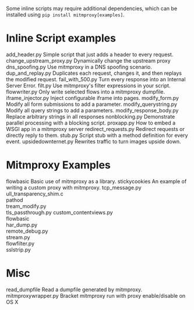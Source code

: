 Some inline scripts may require additional dependencies, which can be installed using
`pip install mitmproxy[examples]`.


# Inline Script examples
add_header.py             Simple script that just adds a header to every request.
change_upstream_proxy.py  Dynamically change the upstream proxy
dns_spoofing.py           Use mitmproxy in a DNS spoofing scenario.
dup_and_replay.py         Duplicates each request, changes it, and then replays the modified request.
fail_with_500.py          Turn every response into an Internal Server Error.
filt.py                   Use mitmproxy's filter expressions in your script.
flowwriter.py             Only write selected flows into a mitmproxy dumpfile.
iframe_injector.py        Inject configurable iframe into pages.
modify_form.py            Modify all form submissions to add a parameter.
modify_querystring.py     Modify all query strings to add a parameters.
modify_response_body.py   Replace arbitrary strings in all responses
nonblocking.py            Demonstrate parallel processing with a blocking script.
proxapp.py                How to embed a WSGI app in a mitmproxy server
redirect_requests.py      Redirect requests or directly reply to them.
stub.py                   Script stub with a method definition for every event.
upsidedownternet.py       Rewrites traffic to turn images upside down.


# Mitmproxy Examples
flowbasic                 Basic use of mitmproxy as a library.
stickycookies             An example of writing a custom proxy with mitmproxy.
tcp_message.py
ull_transparency_shim.c            
pathod          
tream_modify.py  
tls_passthrough.py
custom_contentviews.py    
flowbasic          
har_dump.py                 
remote_debug.py       
stream.py                    
flowfilter.py      
sslstrip.py 

# Misc
read_dumpfile             Read a dumpfile generated by mitmproxy.
mitmproxywrapper.py       Bracket mitmproxy run with proxy enable/disable on OS X
